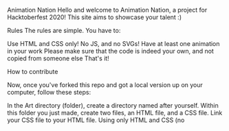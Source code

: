 Animation Nation
Hello and welcome to Animation Nation, a  project for Hacktoberfest 2020! This site aims to showcase your talent :)

Rules
The rules are simple. You have to:

Use HTML <divs> and CSS only! No JS, and no SVGs!
Have at least one animation in your work
Please make sure that the code is indeed your own, and not copied from someone else
That's it!

How to contribute

Now, once you've forked this repo and got a local version up on your computer, follow these steps:

In the Art directory (folder), create a directory named after yourself.
Within this folder you just made, create two files, an HTML file, and a CSS file.
Link your CSS file to your HTML file.
Using only HTML and CSS (no <script> allowed!!), create a work of art! It can be as simple or as complex as you like, as long as it's animated in some way!
Get a screen recording of your finished work, and make a gif! Try to crop it so that it looks good as a smallish (preferably squarish) image. Save this in your directory, together with your HTML and CSS files. Static screenshots are also acceptable.
If you don't add a gif/screenshot, the website won't show your animation.
Go to the root include.js. You will see an array of objects, each one represents a work of art that someone has created. Copy an example object and paste it at the end, filling it out with your art information and links:
  
let cards = [
  {
    pageLink: './Art/Joy/triangle/triangle.html',
  
    imageLink: './Art/Joy/triangle/triangle.gif',
  
    author: 'Joy',
  
    githubLink: 'https://github.com/royranger'
  
  }
];
